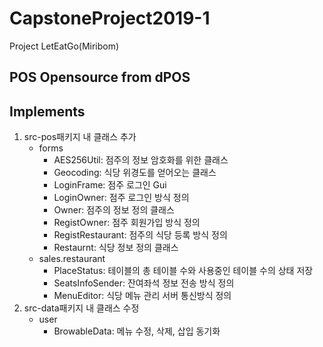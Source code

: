 # CapstoneProject2019-1
Project LetEatGo(Miribom)

## POS Opensource from dPOS

## Implements
1.  src-pos패키지 내 클래스 추가
    -   forms
        -   AES256Util:         점주의 정보 암호화를 위한 클래스
        -   Geocoding:          식당 위경도를 얻어오는 클래스
        -   LoginFrame:         점주 로그인 Gui
        -   LoginOwner:         점주 로그인 방식 정의
        -   Owner:              점주의 정보 정의 클래스
        -   RegistOwner:        점주 회원가입 방식 정의
        -   RegistRestaurant:   점주의 식당 등록 방식 정의
        -   Restaurnt:          식당 정보 정의 클래스
    -   sales.restaurant
        -   PlaceStatus:        테이블의 총 테이블 수와 사용중인 테이블 수의 상태 저장
        -   SeatsInfoSender:    잔여좌석 정보 전송 방식 정의
        -   MenuEditor:         식당 메뉴 관리 서버 통신방식 정의
2.  src-data패키지 내 클래스 수정
    -   user
        -   BrowableData:        메뉴 수정, 삭제, 삽입 동기화   